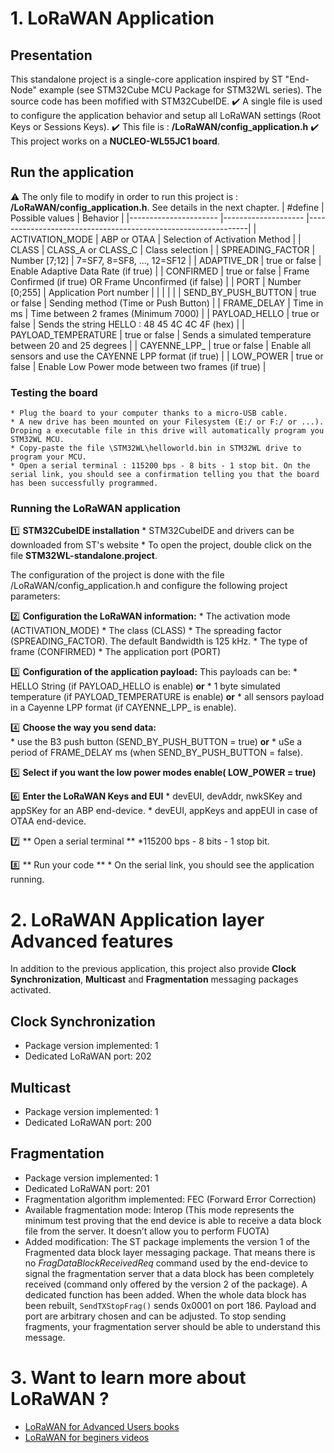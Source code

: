 
# 1. LoRaWAN Application
## Presentation
This standalone project is a single-core application inspired by ST "End-Node" example (see STM32Cube MCU Package for STM32WL series). The source code has been mofified with STM32CubeIDE. 
:heavy_check_mark: A single file is used to configure the application behavior and setup all LoRaWAN settings (Root Keys or Sessions Keys). 
:heavy_check_mark: This file is : **/LoRaWAN/config_application.h**
:heavy_check_mark: This project works on a **NUCLEO-WL55JC1 board**.

## Run the application
:warning: The only file to modify in order to run this project is : **/LoRaWAN/config_application.h**. See details in the next chapter.
| #define           	| Possible values      	|  Behavior                                                    	|
|----------------------	|--------------------	|---------------------------------------------------------------|
| ACTIVATION_MODE      	| ABP or OTAA        	|  Selection of Activation Method                              	|
| CLASS                	| CLASS_A or CLASS_C 	|  Class selection                                             	|
| SPREADING_FACTOR     	| Number [7;12]      	|  7=SF7, 8=SF8, ..., 12=SF12                                  	|
| ADAPTIVE_DR          	| true or false      	|  Enable Adaptive Data Rate (if true)                         	|
| CONFIRMED            	| true or false      	|  Frame Confirmed (if true) OR Frame Unconfirmed (if false)   	|
| PORT                 	| Number [0;255]     	|  Application Port number                                     	|
|                      	|                    	|                                                              	|
| SEND_BY_PUSH_BUTTON  	| true or false      	|  Sending method (Time or Push Button)                        	|
| FRAME_DELAY          	| Time in ms         	|  Time between 2 frames (Minimum 7000)                        	|
| PAYLOAD_HELLO        	| true or false      	|  Sends the string HELLO : 48 45 4C 4C 4F (hex)               	|
| PAYLOAD_TEMPERATURE  	| true or false      	|  Sends a simulated temperature between 20 and 25 degrees     	|
| CAYENNE_LPP_         	| true or false      	|  Enable all sensors and use the CAYENNE LPP format (if true) 	|
| LOW_POWER            	| true or false      	|  Enable Low Power mode between two frames (if true)          	|

### Testing the board
	* Plug the board to your computer thanks to a micro-USB cable.
	* A new drive has been mounted on your Filesystem (E:/ or F:/ or ...). Droping a executable file in this drive will automatically program you STM32WL MCU.
	* Copy-paste the file \STM32WL\helloworld.bin in STM32WL drive to program your MCU.
	* Open a serial terminal : 115200 bps - 8 bits - 1 stop bit. On the serial link, you should see a confirmation telling you that the board has been successfully programmed.

### Running the LoRaWAN application
:one: **STM32CubeIDE installation**
	* STM32CubeIDE and drivers can be downloaded from ST's website
	* To open the project, double click on the file **STM32WL-standalone\.project**.
	
The configuration of the project is done with the file /LoRaWAN/config_application.h and configure the following project parameters:

:two: **Configuration the LoRaWAN information:**
    * The activation mode (ACTIVATION_MODE)
    * The class (CLASS)
    * The spreading factor (SPREADING_FACTOR). The default Bandwidth is 125 kHz.
    * The type of frame (CONFIRMED)
    * The application port (PORT)

:three: **Configuration of the application payload:**
This payloads can be:
    * HELLO String (if PAYLOAD_HELLO is enable) 
    **or**
    * 1 byte simulated temperature (if PAYLOAD_TEMPERATURE is enable)
    **or**
    * all sensors payload in a Cayenne LPP format (if CAYENNE_LPP_ is enable).

:four: **Choose the way you send data:**   
    * use the B3 push button (SEND_BY_PUSH_BUTTON = true)
    **or**
    * uSe a period of FRAME_DELAY ms (when SEND_BY_PUSH_BUTTON = false).

:five: **Select if you want the low power modes enable( LOW_POWER = true)**

:six: **Enter the LoRaWAN Keys and EUI**
    * devEUI, devAddr, nwkSKey and appSKey for an ABP end-device.
    * devEUI, appKeys and appEUI in case of OTAA end-device. 

:seven: ** Open a serial terminal ** 
	*115200 bps - 8 bits - 1 stop bit.
 
:eight: ** Run your code **
	* On the serial link, you should see the application running.

# 2. LoRaWAN Application layer Advanced features
In addition to the previous application, this project also provide **Clock Synchronization**, **Multicast** and **Fragmentation** messaging packages activated. 

## Clock Synchronization
- Package version implemented:          1
- Dedicated LoRaWAN port:               202

## Multicast
- Package version implemented:          1
- Dedicated LoRaWAN port:               200

## Fragmentation
- Package version implemented:          1
- Dedicated LoRaWAN port:               201
- Fragmentation algorithm implemented:  FEC (Forward Error Correction)
- Available fragmentation mode:         Interop (This mode represents the minimum test proving that the end device is able to receive a data block file from the server.
                                        It doesn’t allow you to perform FUOTA)
- Added modification:                   The ST package implements the version 1 of the Fragmented data block layer messaging package. That means there is no _FragDataBlockReceivedReq_ command used by the end-device to signal the fragmentation server that a data block has been completely received (command only offered by the version 2 of the package). A dedicated function has been added. When the whole data block has been rebuilt, `SendTXStopFrag()` sends 0x0001 on port 186. Payload and port are arbitrary chosen and can be adjusted. To stop sending fragments, your fragmentation server should be able to understand this message.

# 3. Want to learn more about LoRaWAN ?
- [LoRaWAN for Advanced Users books](https://www.univ-smb.fr/lorawan/en/free-book/)
- [LoRaWAN for beginers videos](https://www.udemy.com/course/lora-lorawan-internet-of-things/?referralCode=21DED0F1021F4E261955)

